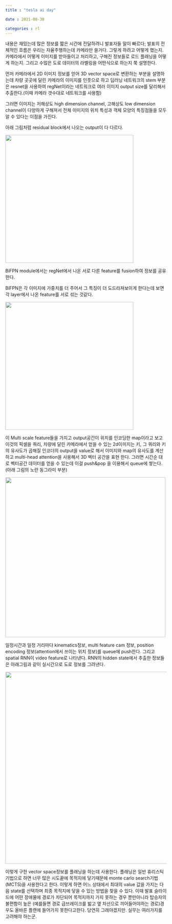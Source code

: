 ```yaml
---
title : "tesla ai day"

date : 2021-08-30

categories : rl
---
```


내용은 재밌는데 많은 정보를 짧은 시간에 전달하려니 발표자들 말이 빠르다;
발표의 전체적인 흐름은 우리는 자율주행하는데 카메라만 쓸거다.
그렇게 하려고 어떻게 했는지.
카메라에서 어떻게 이미지를 받아들이고 처리하고, 구해진 정보들로 로드 플래닝을 어떻게 하는지.
그리고 수많은 도로 데이터의 라벨링을 어떤식으로 하는지 쭉 설명한다.


먼저 카메라에서 2D 이미지 정보를 얻어 3D vector space로 변환하는 부분을 설명하는데 차량 곳곳에 달린 카메라의 이미지를 인풋으로 하고 딥러닝 네트워크의 stem 부분은 resnet을 사용하여
regNet이라는 네트워크로 여러 이미지 output size를 달리해서 추출한다.(이때 카메라 갯수대로 네트워크를 사용함)

그러면 이미지는 저해상도 high dimension channel, 고해상도 low dimension channel이 다양하게 구해져서
전체 이미지의 위치 특성과 객체 모양의 특징점들을 모두 알 수 있다는 이점을 가진다.

아래 그림처럼 residual block에서 나오는 output이 다 다르다.


<img src = "/surabanke/assets/images/20210830_img1.png" width = "400">


BiFPN module에서는 regNet에서 나온 서로 다른 feature를 fusion하여 정보를 공유한다.

BiFPN은 각 이미지에 가중치를 더 주어서 그 특징이 더 도드라져보이게 한다는데 보면 각 layer에서 나온 feature를 서로 섞는 것같다.


<img src = "/surabanke/assets/images/20210830_img2.png" width = "400">


이 Multi scale feature들을 가지고
output공간이  위치를 인코딩한 map이라고 보고 이것의 픽셀을 쿼리, 차량에 달린 카메라에서 얻을 수 있는 2d이미지는 키,
그 쿼리와 키의 유사도가 곱해질 인코더의 output을 value로 해서 이미지와 map의 유사도를 계산하고  multi-head attention을 사용해서 3D 벡터 공간을 표현 한다.
그러면 시간순 대로 벡터공간 데이터를 얻을 수 있는데 이걸 push&pop 을 이용해서 queue에 쌓는다.(아래 그림의 노란 동그라미 부분)

<img src = "/surabanke/assets/images/20210830_img3.png" width = "500">

일정시간과 일정 거리마다 kinematics정보, multi feature cam 정보, position encoding 정보(attention에서 쓰이는 위치 정보)를 queue에 push한다.
그리고 spatial RNN이 video feature로 나타낸다. RNN의 hidden state에서 추출한 정보들은 아래그림과 같이 실시간으로 도로 정보를 그려낸다.


<img src = "/surabanke/assets/images/20210830_img4.png" width = "600">

이렇게 구한 vector space정보를 플래닝을 하는데 사용한다.
플래닝은 일반 휴리스틱기법으로 하면 너무 많은 시도끝에 목적지에 닿기때문에 monte carlo search기법(MCTS)을 사용한다고 한다.
이렇게 하면 어느 상태에서 최대의 value 값을 가지는 다음 state를 선택하며 최종 목적지에 닿을 수 있는 방법을 찾을 수 있다.
이때 발표 슬라이드에 어떤 장애물에 경로가 차단되어 목적지까지 가지 못하는 경우 뿐만아니라 탑승자의 불편함이 높은 (예를들면 경로 급브레이크를 밟고 옆 차선으로 끼어들어야하는 경로)경우도 올바른 플랜에 들어가지 못한다고한다.
당연히 그래야겠지만. 실무는 여러가지를 고려해야 하는군.
